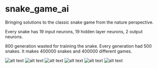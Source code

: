 # snake_game_ai

Bringing solutions to the classic snake game from the nature perspective.  

Every snake has 19 input neurons, 19 hidden layer neurons, 2 output neurons.  

800 generation wasted for traiining the snake.
Every generation had 500 snakes. It makes 400000 snakes and 400000 different games. 

![alt text](src/documents/game.gif)
![alt text](src/documents/world_of_snake.png)
![alt text](src/documents/ann.png)
![alt text](src/documents/mathematical_expression.png)
![alt text](src/documents/flowchart.png)
![alt text](src/documents/brain_of_snake.png)
